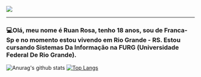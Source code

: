 <img align="center" src="https://i.pinimg.com/originals/bd/56/5d/bd565dcc0a556add0b0a0ed6b26d686e.gif"></img>
<hr>
<h3>💻Olá, meu nome é Ruan Rosa, tenho 18 anos, sou de Franca-Sp e no momento estou vivendo em Rio Grande - RS. Estou cursando Sistemas Da Informação na FURG (Universidade Federal De Rio Grande).</h3>

![Anurag's github stats](https://github-readme-stats.vercel.app/api?username=RuanRosa&show_icons=true&theme=dracula)
[![Top Langs](https://github-readme-stats.vercel.app/api/top-langs/?username=RuanRosa&show_icons=true&theme=dracula)](https://github.com/anuraghazra/github-readme-stats)

